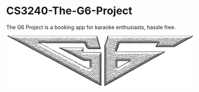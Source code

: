 # CS3240-The-G6-Project
The G6 Project is a booking app for karaoke enthusiasts, hassle free.

![G6](assets/G6/Logo.png)

